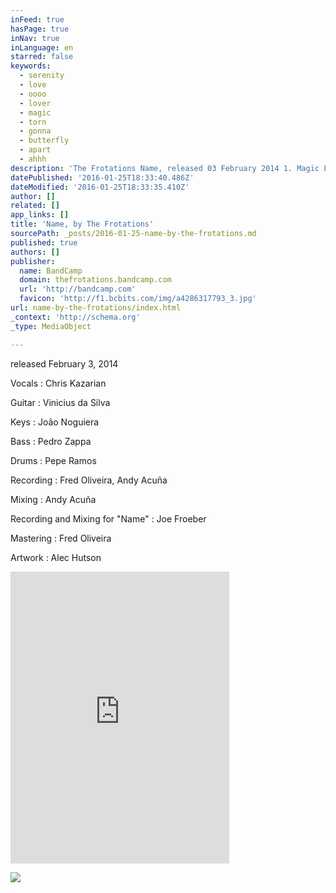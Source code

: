 ```yaml
---
inFeed: true
hasPage: true
inNav: true
inLanguage: en
starred: false
keywords:
  - serenity
  - love
  - oooo
  - lover
  - magic
  - torn
  - gonna
  - butterfly
  - apart
  - ahhh
description: 'The Frotations Name, released 03 February 2014 1. Magic Lover (Live) 2. Serenity 3. Name 4. Butterfly Effect Booking/Management Contact: TheFrotations@gmail.com'
datePublished: '2016-01-25T18:33:40.486Z'
dateModified: '2016-01-25T18:33:35.410Z'
author: []
related: []
app_links: []
title: 'Name, by The Frotations'
sourcePath: _posts/2016-01-25-name-by-the-frotations.md
published: true
authors: []
publisher:
  name: BandCamp
  domain: thefrotations.bandcamp.com
  url: 'http://bandcamp.com'
  favicon: 'http://f1.bcbits.com/img/a4286317793_3.jpg'
url: name-by-the-frotations/index.html
_context: 'http://schema.org'
_type: MediaObject

---
```

released February 3, 2014

Vocals : Chris Kazarian

Guitar : Vinicius da Silva

Keys : João Noguiera

Bass : Pedro Zappa

Drums : Pepe Ramos

Recording : Fred Oliveira, Andy Acuña

Mixing : Andy Acuña

Recording and Mixing for "Name" : Joe Froeber

Mastering : Fred Oliveira

Artwork : Alec Hutson

<iframe src="http://cdn.embedly.com/widgets/media.html?src=https%3A%2F%2Fbandcamp.com%2FEmbeddedPlayer%2Fv%3D2%2Falbum%3D3888280591%2Fsize%3Dlarge%2Flinkcol%3D0084B4%2Fnotracklist%3Dtrue%2Ftwittercard%3Dtrue%2F&amp;url=http%3A%2F%2Fthefrotations.bandcamp.com%2F&amp;image=http%3A%2F%2Ff1.bcbits.com%2Fimg%2Fa4286317793_5.jpg&amp;key=b7d04c9b404c499eba89ee7072e1c4f7&amp;type=text%2Fhtml&amp;schema=bandcamp" width="350" height="467" scrolling="no" frameborder="0" allowfullscreen="allowfullscreen" style=""></iframe>

![](https://the-grid-user-content.s3-us-west-2.amazonaws.com/4b2008c1-ed56-4220-b838-a97d94e0bf65.jpg)